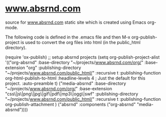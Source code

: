 www.absrnd.com
===

source for www.absrnd.com static site which is created using Emacs org-mode.

The following code is defined in the .emacs file and then M-x org-publish-project
is used to convert the org files into html (in the public_html directory).

(require 'ox-publish)
;; setup absrnd projects
(setq org-publish-project-alist
      '(("org-absrnd"
	 :base-directory "~/projects/www.absrnd.com/org/"
	 :base-extension "org"
	 :publishing-directory "~/projects/www.absrnd.com/public_html/"
	 :recursive t
	 :publishing-function org-html-publish-to-html
	 :headline-levels 4             ; Just the default for this project.
	 :auto-preamble t)
	("media-absrnd"
	 :base-directory "~/projects/www.absrnd.com/org/"
	 :base-extension "css\\|js\\|png\\|jpg\\|gif\\|pdf\\|mp3\\|ogg\\|swf"
	 :publishing-directory "~/projects/www.absrnd.com/public_html/"
	 :recursive t
	 :publishing-function org-publish-attachment
	 )
	("absrnd" :components ("org-absrnd" "media-absrnd"))))

